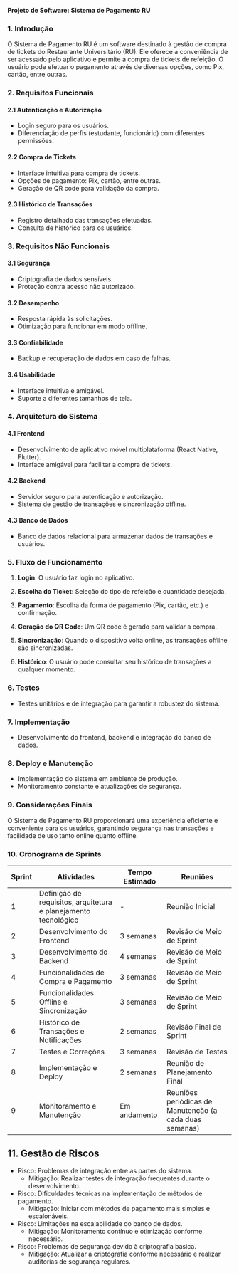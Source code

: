 **Projeto de Software: Sistema de Pagamento RU**

### **1. Introdução**

O Sistema de Pagamento RU é um software destinado à gestão de compra de tickets do Restaurante Universitário (RU). Ele oferece a conveniência de ser acessado pelo aplicativo e permite a compra de tickets de refeição. O usuário pode efetuar o pagamento através de diversas opções, como Pix, cartão, entre outras.

### **2. Requisitos Funcionais**

#### **2.1 Autenticação e Autorização**
- Login seguro para os usuários.
- Diferenciação de perfis (estudante, funcionário) com diferentes permissões.
  
#### **2.2 Compra de Tickets**
- Interface intuitiva para compra de tickets.
- Opções de pagamento: Pix, cartão, entre outras.
- Geração de QR code para validação da compra.

#### **2.3 Histórico de Transações**
- Registro detalhado das transações efetuadas.
- Consulta de histórico para os usuários.

### **3. Requisitos Não Funcionais**

#### **3.1 Segurança**
- Criptografia de dados sensíveis.
- Proteção contra acesso não autorizado.

#### **3.2 Desempenho**
- Resposta rápida às solicitações.
- Otimização para funcionar em modo offline.

#### **3.3 Confiabilidade**
- Backup e recuperação de dados em caso de falhas.

#### **3.4 Usabilidade**
- Interface intuitiva e amigável.
- Suporte a diferentes tamanhos de tela.

### **4. Arquitetura do Sistema**

#### **4.1 Frontend**
- Desenvolvimento de aplicativo móvel multiplataforma (React Native, Flutter).
- Interface amigável para facilitar a compra de tickets.

#### **4.2 Backend**
- Servidor seguro para autenticação e autorização.
- Sistema de gestão de transações e sincronização offline.

#### **4.3 Banco de Dados**
- Banco de dados relacional para armazenar dados de transações e usuários.

### **5. Fluxo de Funcionamento**

1. **Login**: O usuário faz login no aplicativo.

2. **Escolha do Ticket**: Seleção do tipo de refeição e quantidade desejada.

3. **Pagamento**: Escolha da forma de pagamento (Pix, cartão, etc.) e confirmação.

4. **Geração do QR Code**: Um QR code é gerado para validar a compra.

5. **Sincronização**: Quando o dispositivo volta online, as transações offline são sincronizadas.

6. **Histórico**: O usuário pode consultar seu histórico de transações a qualquer momento.

### **6. Testes**

- Testes unitários e de integração para garantir a robustez do sistema.

### **7. Implementação**

- Desenvolvimento do frontend, backend e integração do banco de dados.

### **8. Deploy e Manutenção**

- Implementação do sistema em ambiente de produção.
- Monitoramento constante e atualizações de segurança.

### **9. Considerações Finais**

O Sistema de Pagamento RU proporcionará uma experiência eficiente e conveniente para os usuários, garantindo segurança nas transações e facilidade de uso tanto online quanto offline.

### **10. Cronograma de Sprints**

| Sprint | Atividades                                                     | Tempo Estimado | Reuniões                                           |
|--------|-----------------------------------------------------------------|----------------|----------------------------------------------------|
| 1      | Definição de requisitos, arquitetura e planejamento tecnológico | -      | Reunião Inicial                                   |
| 2      | Desenvolvimento do Frontend                                    | 3 semanas      | Revisão de Meio de Sprint                         |
| 3      | Desenvolvimento do Backend                                     | 4 semanas      | Revisão de Meio de Sprint                         |
| 4      | Funcionalidades de Compra e Pagamento                          | 3 semanas      | Revisão de Meio de Sprint                         |
| 5      | Funcionalidades Offline e Sincronização                       | 3 semanas      | Revisão de Meio de Sprint                         |
| 6      | Histórico de Transações e Notificações                         | 2 semanas      | Revisão Final de Sprint                           |
| 7      | Testes e Correções                                             | 3 semanas      | Revisão de Testes                                 |
| 8      | Implementação e Deploy                                         | 2 semanas      | Reunião de Planejamento Final                     |
| 9      | Monitoramento e Manutenção                                    | Em andamento   | Reuniões periódicas de Manutenção (a cada duas semanas) |

## **11. Gestão de Riscos**
- Risco: Problemas de integração entre as partes do sistema.
  - Mitigação: Realizar testes de integração frequentes durante o desenvolvimento.
- Risco: Dificuldades técnicas na implementação de métodos de pagamento.
  - Mitigação: Iniciar com métodos de pagamento mais simples e escalonáveis.
- Risco: Limitações na escalabilidade do banco de dados.
  - Mitigação: Monitoramento contínuo e otimização conforme necessário.
- Risco: Problemas de segurança devido à criptografia básica.
  - Mitigação: Atualizar a criptografia conforme necessário e realizar auditorias de segurança regulares. 
